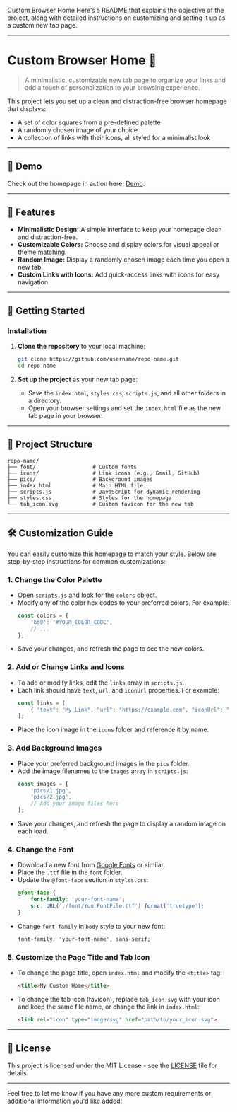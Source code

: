 Custom Browser Home
Here’s a README that explains the objective of the project, along with detailed instructions on customizing and setting it up as a custom new tab page.

---

# Custom Browser Home 🌈

> A minimalistic, customizable new tab page to organize your links and add a touch of personalization to your browsing experience.

This project lets you set up a clean and distraction-free browser homepage that displays:
- A set of color squares from a pre-defined palette
- A randomly chosen image of your choice
- A collection of links with their icons, all styled for a minimalist look

---

## 🚀 Demo

Check out the homepage in action here: [Demo](https://juanmata42.github.io/browser_custom_home/).

---

## 🌟 Features

- **Minimalistic Design:** A simple interface to keep your homepage clean and distraction-free.
- **Customizable Colors:** Choose and display colors for visual appeal or theme matching.
- **Random Image:** Display a randomly chosen image each time you open a new tab.
- **Custom Links with Icons:** Add quick-access links with icons for easy navigation.

---

## 📖 Getting Started

### Installation

1. **Clone the repository** to your local machine:
    ```bash
    git clone https://github.com/username/repo-name.git
    cd repo-name
    ```

2. **Set up the project** as your new tab page:
   - Save the `index.html`, `styles.css`, `scripts.js`, and all other folders in a directory.
   - Open your browser settings and set the `index.html` file as the new tab page in your browser.

---

## 📂 Project Structure

```plaintext
repo-name/
├── font/                  # Custom fonts
├── icons/                 # Link icons (e.g., Gmail, GitHub)
├── pics/                  # Background images
├── index.html             # Main HTML file
├── scripts.js             # JavaScript for dynamic rendering
├── styles.css             # Styles for the homepage
└── tab_icon.svg           # Custom favicon for the new tab
```

---

## 🛠️ Customization Guide

You can easily customize this homepage to match your style. Below are step-by-step instructions for common customizations:

### 1. Change the Color Palette
- Open `scripts.js` and look for the `colors` object.
- Modify any of the color hex codes to your preferred colors. For example:
    ```javascript
    const colors = {
        'bg0': '#YOUR_COLOR_CODE',
        // ...
    };
    ```
- Save your changes, and refresh the page to see the new colors.

### 2. Add or Change Links and Icons
- To add or modify links, edit the `links` array in `scripts.js`.
- Each link should have `text`, `url`, and `iconUrl` properties. For example:
    ```javascript
    const links = [
        { "text": "My Link", "url": "https://example.com", "iconUrl": "icons/my_icon.png" }
    ];
    ```
- Place the icon image in the `icons` folder and reference it by name.

### 3. Add Background Images
- Place your preferred background images in the `pics` folder.
- Add the image filenames to the `images` array in `scripts.js`:
    ```javascript
    const images = [
        'pics/1.jpg',
        'pics/2.jpg',
        // Add your image files here
    ];
    ```
- Save your changes, and refresh the page to display a random image on each load.

### 4. Change the Font
- Download a new font from [Google Fonts](https://fonts.google.com/) or similar.
- Place the `.ttf` file in the `font` folder.
- Update the `@font-face` section in `styles.css`:
    ```css
    @font-face {
        font-family: 'your-font-name';
        src: URL('./font/YourFontFile.ttf') format('truetype');
    }
    ```
- Change `font-family` in `body` style to your new font:
    ```css
    font-family: 'your-font-name', sans-serif;
    ```

### 5. Customize the Page Title and Tab Icon
- To change the page title, open `index.html` and modify the `<title>` tag:
    ```html
    <title>My Custom Home</title>
    ```
- To change the tab icon (favicon), replace `tab_icon.svg` with your icon and keep the same file name, or change the link in `index.html`:
    ```html
    <link rel="icon" type="image/svg" href="path/to/your_icon.svg">
    ```

---

## 📜 License

This project is licensed under the MIT License - see the [LICENSE](LICENSE) file for details.

---

Feel free to let me know if you have any more custom requirements or additional information you'd like added!